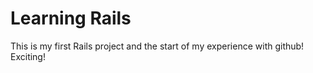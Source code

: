 Learning Rails
==

This is my first Rails project and the start of my experience with github!
Exciting!
